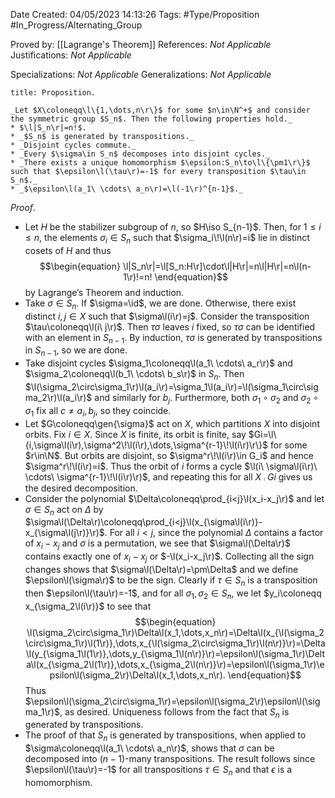 <div class="topSpace"></div>

Date Created: 04/05/2023 14:13:26
Tags: #Type/Proposition #In_Progress/Alternating_Group

Proved by: [[Lagrange's Theorem]]
References: _Not Applicable_
Justifications: _Not Applicable_

Specializations: _Not Applicable_
Generalizations: _Not Applicable_

``` ad-Proposition
title: Proposition.

_Let $X\coloneqq\l\{1,\dots,n\r\}$ for some $n\in\N^+$ and consider the symmetric group $S_n$. Then the following properties hold._
* $\l|S_n\r|=n!$.
* _$S_n$ is generated by transpositions._
* _Disjoint cycles commute._
* _Every $\sigma\in S_n$ decomposes into disjoint cycles._
* _There exists a unique homomorphism $\epsilon:S_n\to\l\{\pm1\r\}$ such that $\epsilon\l(\tau\r)=-1$ for every transposition $\tau\in S_n$._
* _$\epsilon\l(a_1\ \cdots\ a_n\r)=\l(-1\r)^{n-1}$._

```

_Proof_.
* Let $H$ be the stabilizer subgroup of $n$, so $H\iso S_{n-1}$. Then, for $1\leq i\leq n$, the elements $\sigma_i\in S_n$ such that $\sigma_i\!\l(n\r)=i$ lie in distinct cosets of $H$ and thus
$$\begin{equation}
    \l|S_n\r|=\l[S_n:H\r]\cdot\l|H\r|=n\l|H\r|=n\l(n-1\r)!=n!
\end{equation}$$
by Lagrange$\textrm{'}$s Theorem and induction.
* Take $\sigma\in S_n$. If $\sigma=\id$, we are done. Otherwise, there exist distinct $i,j\in X$ such that $\sigma\l(i\r)=j$. Consider the transposition $\tau\coloneqq\l(i\ j\r)$. Then $\tau\sigma$ leaves $i$ fixed, so $\tau\sigma$ can be identified with an element in $S_{n-1}$. By induction, $\tau\sigma$ is generated by transpositions in $S_{n-1}$, so we are done.
* Take disjoint cycles $\sigma_1\coloneqq\l(a_1\ \cdots\ a_r\r)$ and $\sigma_2\coloneqq\l(b_1\ \cdots\ b_s\r)$ in $S_n$. Then $\l(\sigma_2\circ\sigma_1\r)\l(a_i\r)=\sigma_1\l(a_i\r)=\l(\sigma_1\circ\sigma_2\r)\l(a_i\r)$ and similarly for $b_j$. Furthermore, both $\sigma_1\circ \sigma_2$ and $\sigma_2\circ\sigma_1$ fix all $c\neq a_i,b_j$, so they coincide.
* Let $G\coloneqq\gen{\sigma}$ act on $X$, which partitions $X$ into disjoint orbits. Fix $i\in X$. Since $X$ is finite, its orbit is finite, say $Gi=\l\{i,\sigma\l(i\r),\sigma^2\!\l(i\r),\dots,\sigma^{r-1}\!\l(i\r)\r\}$ for some $r\in\N$. But orbits are disjoint, so $\sigma^r\!\l(i\r)\in G_i$ and hence $\sigma^r\!\l(i\r)=i$. Thus the orbit of $i$ forms a cycle $\l(i\ \sigma\l(i\r)\ \cdots\ \sigma^{r-1}\!\l(i\r)\r)$, and repeating this for all $X\comp Gi$ gives us the desired decomposition.
* Consider the polynomial $\Delta\coloneqq\prod_{i<j}\l(x_i-x_j\r)$ and let $\sigma\in S_n$ act on $\Delta$ by $\sigma\l(\Delta\r)\coloneqq\prod_{i<j}\l(x_{\sigma\l(i\r)}-x_{\sigma\l(j\r)}\r)$. For all $i<j$, since the polynomial $\Delta$ contains a factor of $x_i-x_j$ and $\sigma$ is a permutation, we see that $\sigma\l(\Delta\r)$ contains exactly one of $x_i-x_j$ or $-\l(x_i-x_j\r)$. Collecting all the sign changes shows that $\sigma\l(\Delta\r)=\pm\Delta$ and we define $\epsilon\l(\sigma\r)$ to be the sign. Clearly if $\tau\in S_n$ is a transposition then $\epsilon\l(\tau\r)=-1$, and for all $\sigma_1,\sigma_2\in S_n$, we let $y_i\coloneqq x_{\sigma_2\l(i\r)}$ to see that
$$\begin{equation}
    \l(\sigma_2\circ\sigma_1\r)\Delta\l(x_1,\dots,x_n\r)=\Delta\l(x_{\l(\sigma_2\circ\sigma_1\r)\l(1\r)},\dots,x_{\l(\sigma_2\circ\sigma_1\r)\l(n\r)}\r)=\Delta\l(y_{\sigma_1\l(1\r)},\dots,y_{\sigma_1\l(n\r)}\r)=\epsilon\l(\sigma_1\r)\Delta\l(x_{\sigma_2\l(1\r)},\dots,x_{\sigma_2\l(n\r)}\r)=\epsilon\l(\sigma_1\r)\epsilon\l(\sigma_2\r)\Delta\l(x_1,\dots,x_n\r).
\end{equation}$$
Thus $\epsilon\l(\sigma_2\circ\sigma_1\r)=\epsilon\l(\sigma_2\r)\epsilon\l(\sigma_1\r)$, as desired. Uniqueness follows from the fact that $S_n$ is generated by transpositions.
* The proof of that $S_n$ is generated by transpositions, when applied to $\sigma\coloneqq\l(a_1\ \cdots\ a_n\r)$, shows that $\sigma$ can be decomposed into ($n-1$)-many transpositions. The result follows since $\epsilon\l(\tau\r)=-1$ for all transpositions $\tau\in S_n$ and that $\epsilon$ is a homomorphism.
